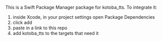 This is a Swift Package Manager package for kotoba_tts. To integrate it:
1) inside Xcode, in your project settings open Package Dependencies
2) click add
3) paste in a link to this repo
4) add kotoba_tts to the targets that need it